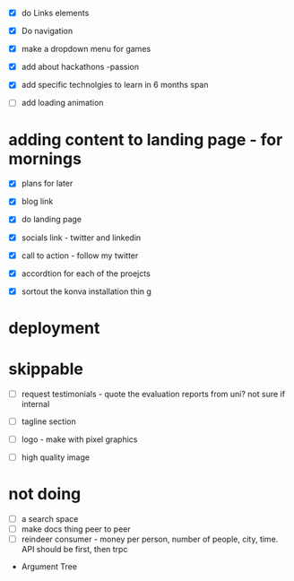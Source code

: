 
- [x] do Links elements
- [x] Do navigation
- [x] make a dropdown menu for games 

- [x] add about hackathons -passion 
- [x] add specific technolgies to learn in 6 months span


- [ ] add loading animation

# adding content to landing page - for mornings
- [x] plans for later
- [x] blog link
- [x] do landing page
- [x] socials link - twitter and linkedin
- [x] call to action  - follow my twitter

- [x] accordtion for each of the proejcts
- [x] sortout the konva installation thin g

# deployment


# skippable
- [ ] request testimonials - quote the evaluation reports from uni? not sure if internal 
- [ ] tagline section
- [ ] logo - make with pixel graphics
- [ ] high quality image


# not doing
- [ ] a search space
- [ ] make docs thing peer to peer
- [ ] reindeer consumer - money per person, number of people, city, time. API should be first, then trpc
- Argument Tree
